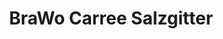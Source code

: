 ---
title: "BraWo Carree Salzgitter"
url: /salzgitter/brawo-carree-salzgitter/
shop: Einkaufszentrum
---